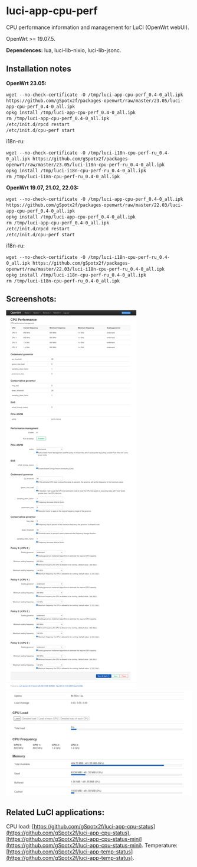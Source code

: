 # luci-app-cpu-perf
CPU performance information and management for LuCI (OpenWrt webUI).

OpenWrt >= 19.07.5.

**Dependences:** lua, luci-lib-nixio, luci-lib-jsonc.

## Installation notes

**OpenWrt 23.05:**

    wget --no-check-certificate -O /tmp/luci-app-cpu-perf_0.4-0_all.ipk https://github.com/gSpotx2f/packages-openwrt/raw/master/23.05/luci-app-cpu-perf_0.4-0_all.ipk
    opkg install /tmp/luci-app-cpu-perf_0.4-0_all.ipk
    rm /tmp/luci-app-cpu-perf_0.4-0_all.ipk
    /etc/init.d/rpcd restart
    /etc/init.d/cpu-perf start

i18n-ru:

    wget --no-check-certificate -O /tmp/luci-i18n-cpu-perf-ru_0.4-0_all.ipk https://github.com/gSpotx2f/packages-openwrt/raw/master/23.05/luci-i18n-cpu-perf-ru_0.4-0_all.ipk
    opkg install /tmp/luci-i18n-cpu-perf-ru_0.4-0_all.ipk
    rm /tmp/luci-i18n-cpu-perf-ru_0.4-0_all.ipk

**OpenWrt 19.07, 21.02, 22.03:**

    wget --no-check-certificate -O /tmp/luci-app-cpu-perf_0.4-0_all.ipk https://github.com/gSpotx2f/packages-openwrt/raw/master/22.03/luci-app-cpu-perf_0.4-0_all.ipk
    opkg install /tmp/luci-app-cpu-perf_0.4-0_all.ipk
    rm /tmp/luci-app-cpu-perf_0.4-0_all.ipk
    /etc/init.d/rpcd restart
    /etc/init.d/cpu-perf start

i18n-ru:

    wget --no-check-certificate -O /tmp/luci-i18n-cpu-perf-ru_0.4-0_all.ipk https://github.com/gSpotx2f/packages-openwrt/raw/master/22.03/luci-i18n-cpu-perf-ru_0.4-0_all.ipk
    opkg install /tmp/luci-i18n-cpu-perf-ru_0.4-0_all.ipk
    rm /tmp/luci-i18n-cpu-perf-ru_0.4-0_all.ipk

## Screenshots:

![](https://github.com/gSpotx2f/luci-app-cpu-perf/blob/master/screenshots/01.jpg)
![](https://github.com/gSpotx2f/luci-app-cpu-perf/blob/master/screenshots/02.jpg)

## Related LuCI applications:

CPU load: [https://github.com/gSpotx2f/luci-app-cpu-status](https://github.com/gSpotx2f/luci-app-cpu-status), [https://github.com/gSpotx2f/luci-app-cpu-status-mini](https://github.com/gSpotx2f/luci-app-cpu-status-mini).
Temperature: [https://github.com/gSpotx2f/luci-app-temp-status](https://github.com/gSpotx2f/luci-app-temp-status).
